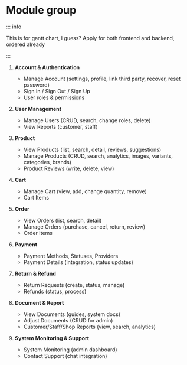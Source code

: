 # Module group

::: info

This is for gantt chart, I guess? Apply for both frontend and backend, ordered already

:::

1. **Account & Authentication**
   - Manage Account (settings, profile, link third party, recover, reset password)
   - Sign In / Sign Out / Sign Up
   - User roles & permissions

2. **User Management**
   - Manage Users (CRUD, search, change roles, delete)
   - View Reports (customer, staff)

3. **Product**
   - View Products (list, search, detail, reviews, suggestions)
   - Manage Products (CRUD, search, analytics, images, variants, categories, brands)
   - Product Reviews (write, delete, view)

4. **Cart**
   - Manage Cart (view, add, change quantity, remove)
   - Cart Items

5. **Order**
   - View Orders (list, search, detail)
   - Manage Orders (purchase, cancel, return, review)
   - Order Items

6. **Payment**
   - Payment Methods, Statuses, Providers
   - Payment Details (integration, status updates)

7. **Return & Refund**
   - Return Requests (create, status, manage)
   - Refunds (status, process)

8. **Document & Report**
   - View Documents (guides, system docs)
   - Adjust Documents (CRUD for admin)
   - Customer/Staff/Shop Reports (view, search, analytics)

9. **System Monitoring & Support**
   - System Monitoring (admin dashboard)
   - Contact Support (chat integration)
